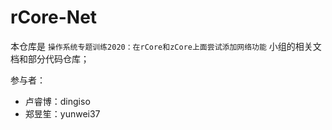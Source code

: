 # rCore-Net

本仓库是 `操作系统专题训练2020：在rCore和zCore上面尝试添加网络功能` 小组的相关文档和部分代码仓库；

参与者：

- 卢睿博：dingiso
- 郑昱笙：yunwei37